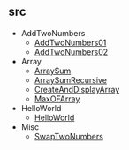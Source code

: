 
## src
  * AddTwoNumbers
    * [AddTwoNumbers01](https://github.com/TheAlgorithms/Java/blob/master/src/AddTwoNumbers/AddTwoNumbers01.java)
    * [AddTwoNumbers02](https://github.com/TheAlgorithms/Java/blob/master/src/AddTwoNumbers/AddTwoNumbers02.java)
  * Array
    * [ArraySum](https://github.com/TheAlgorithms/Java/blob/master/src/Array/ArraySum.java)
    * [ArraySumRecursive](https://github.com/TheAlgorithms/Java/blob/master/src/Array/ArraySumRecursive.java)
    * [CreateAndDisplayArray](https://github.com/TheAlgorithms/Java/blob/master/src/Array/CreateAndDisplayArray.java)
    * [MaxOFArray](https://github.com/TheAlgorithms/Java/blob/master/src/Array/MaxOFArray.java)
  * HelloWorld
    * [HelloWorld](https://github.com/TheAlgorithms/Java/blob/master/src/HelloWorld/HelloWorld.java)
  * Misc
    * [SwapTwoNumbers](https://github.com/TheAlgorithms/Java/blob/master/src/Misc/SwapTwoNumbers.java)
